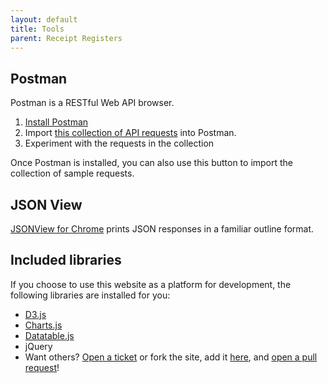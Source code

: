 ```yaml
---
layout: default
title: Tools
parent: Receipt Registers
---
```


## Postman

Postman is a RESTful Web API browser.

1. [Install Postman](https://www.getpostman.com)
2. Import [this collection of API requests](https://www.getpostman.com/collections/75eb47f4dd961830b5b9) into Postman.
3. Experiment with the requests in the collection

Once Postman is installed, you can also use this button to import the collection of sample requests.
<div class="postman-run-button" data-postman-action="collection/import" data-postman-var-1="75eb47f4dd961830b5b9"></div>
<script type="text/javascript">
  (function (p,o,s,t,m,a,n) {
    !p[s] && (p[s] = function () { (p[t] || (p[t] = [])).push(arguments); });
    !o.getElementById(s+t) && o.getElementsByTagName("head")[0].appendChild((
      (n = o.createElement("script")),
      (n.id = s+t), (n.async = 1), (n.src = m), n
    ));
  }(window, document, "_pm", "PostmanRunObject", "https://run.pstmn.io/button.js"));
</script>

## JSON View

[JSONView for Chrome](https://chrome.google.com/webstore/detail/jsonview/chklaanhfefbnpoihckbnefhakgolnmc) prints JSON responses in a familiar outline format.

## Included libraries

If you choose to use this website as a platform for development, the following libraries are installed for you:

- [D3.js](https://github.com/d3/d3/wiki)
- [Charts.js](http://www.chartjs.org/docs/)
- [Datatable.js](https://www.datatables.net/)
- jQuery
- Want others? [Open a ticket](https://github.com/jamiefolsom/cfrp-hack/issues) or fork the site, add it [here](https://github.com/jamiefolsom/cfrp-hack/blob/gh-pages/_includes/javascript.html), and [open a pull request](https://github.com/jamiefolsom/cfrp-hack/pulls)!
